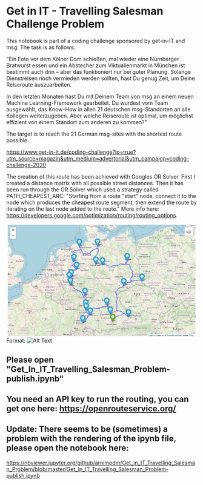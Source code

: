 # Get in IT - Travelling Salesman Challenge Problem

This notebook is part of a coding challenge sponsored by get-in-IT and msg. The task is as follows: 

"Ein Foto vor dem Kölner Dom schießen, mal wieder eine Nürnberger Bratwurst essen und ein Abstecher zum Viktualienmarkt in München ist bestimmt auch drin – aber das funktioniert nur bei guter Planung. Solange Dienstreisen noch vermieden werden sollten, hast Du genug Zeit, um Deine Reiseroute auszuarbeiten.

In den letzten Monaten hast Du mit Deinem Team von msg an einem neuen Machine Learning-Framework gearbeitet. Du wurdest vom Team ausgewählt, das Know-How in allen 21 deutschen msg-Standorten an alle Kollegen weiterzugeben. Aber welche Reiseroute ist optimal, um möglichst effizient von einem Standort zum anderen zu kommen?"

The target is to reach the 21 German msg-sites with the shortest route possible.

https://www.get-in-it.de/coding-challenge?lp=true?utm_source=magazin&utm_medium=advertorial&utm_campaign=coding-challenge-2020

The creation of this route has been achieved with Googles OR Solver. First I created a distance matrix with all possible street distances. Then it has been run through the OR Solver which used a strategy called PATH_CHEAPEST_ARC: "Starting from a route "start" node, connect it to the node which produces the cheapest route segment, then extend the route by iterating on the last node added to the route." More info here: https://developers.google.com/optimization/routing/routing_options. 

![Solution](/Solution.JPG)
Format: ![Alt Text](url)

## Please open "Get_In_IT_Travelling_Salesman_Problem-publish.ipynb"

## You need an API key to run the routing, you can get one here: https://openrouteservice.org/

## Update: There seems to be (sometimes) a problem with the rendering of the ipynb file, please open the notebook here:

https://nbviewer.jupyter.org/github/arnimpdm/Get_in_IT_Travelling_Salesman_Problem/blob/master/Get_In_IT_Travelling_Salesman_Problem-publish.ipynb
